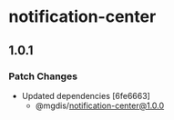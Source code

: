 # notification-center

## 1.0.1

### Patch Changes

- Updated dependencies [6fe6663]
  - @mgdis/notification-center@1.0.0
